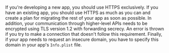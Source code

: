 If you're developing a new app, you should use HTTPS exclusively. If you have an existing app, you should use HTTPS as
much as you can and create a plan for migrating the rest of your app as soon as possible. In addition, your
communication through higher-level APIs needs to be encrypted using TLS version 1.2 with forwarding secrecy. An error is
thrown if you try to make a connection that doesn't follow this requirement. Finally, if your app needs to request an
insecure domain, you have to specify this domain in your app's `Info.plist` file.
